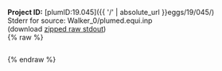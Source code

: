 **Project ID:** [plumID:19.045]({{ '/' | absolute_url }}eggs/19/045/)  
Stderr for source:  Walker_0/plumed.equi.inp   
(download [zipped raw stdout](plumed.equi.inp.plumed_master.stdout.txt.zip))  
{% raw %}
<pre>
</pre>
{% endraw %}
